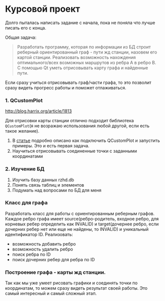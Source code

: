 # Курсовой проект
Долго пыталась написать задание с начала, пока не поняла что лучше писать его с конца.

Общая задача:
> Разработать программу, которая по информации из БД строит реберный ориентированный граф - пути жд станции, назовем его картой станции. Реализовать возможность нахождения оптимального/всех возможных маршрутов из ребра A в ребро B. С помощью Qt уметь отрисовывать карту графа и найденные пути.

Если сразу учиться отрисовывать граф/части графа, то это позволит сразу видеть прогресс работы и поможет отлаживаться.

### 1. QCustomPlot
http://blog.harrix.org/article/1813

Для отрисовки карты станции отлично подходит библиотека `QCustomPlot`(я не возражаю использования любой другой, если есть такое желание).
1. В [статье](http://blog.harrix.org/article/1813) подробно описано как подключить QCustomPlot и запустить примеры.
Это и есть первая задача.
2. Научиться отрисовывать соединенные точки с заданными координатами 


### 2. Изучение БД
1. Изучить базу данных rzhd.db
2. Понять связь таблиц и элементов
3. Подумать над вопросами по БД для меня

### Класс для графа 
Разработать класс для работы с ориентированным реберным графов. Каждое ребро графа имеет source(ребро-родитель, входное ребро, для корневых ребер определить как INVALID) и target(дочернее ребро, если дочерних ребер нет или еще не найдены, то INVALID) и уникальный идентификатор ID. Реализовать:
*  возможность добавить ребро
*  возможность удалить ребро
*  поиск ребра по ID
*  поиск дочерних ребер для ребра по ID
    
### Построение графа - карты жд станции. 
Так как мы уже умеет рисовать графики и соединять точки по координатам, то можем сразу видеть результат своей работы. Это самый интересный и самый сложный этап.

